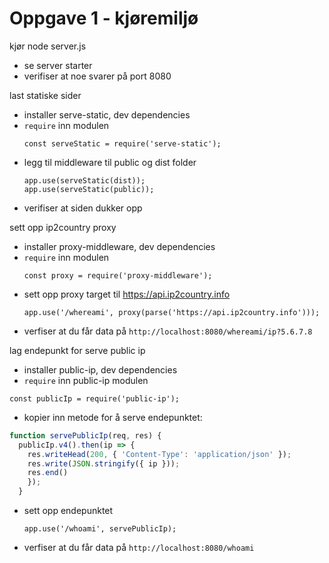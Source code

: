 # Oppgave 1 - kjøremiljø


kjør node server.js
  - se server starter
  - verifiser at noe svarer på port 8080

last statiske sider
  - installer serve-static, dev dependencies
  - `require` inn modulen
    ```
    const serveStatic = require('serve-static');
    ```
  - legg til middleware til public og dist folder
    ```
    app.use(serveStatic(dist));
    app.use(serveStatic(public));
    ```
  - verifiser at siden dukker opp

sett opp ip2country proxy
  - installer proxy-middleware, dev dependencies
  - `require` inn modulen
    ```
    const proxy = require('proxy-middleware');
    ```
  - sett opp proxy target til https://api.ip2country.info
    ```
    app.use('/whereami', proxy(parse('https://api.ip2country.info')));
    ```
  - verfiser at du får data på `http://localhost:8080/whereami/ip?5.6.7.8`

lag endepunkt for serve public ip
  - installer public-ip, dev dependencies
  - `require` inn public-ip modulen
  ```
  const publicIp = require('public-ip');
  ```
  - kopier inn metode for å serve endepunktet:
  ```javascript
  function servePublicIp(req, res) {
    publicIp.v4().then(ip => {
      res.writeHead(200, { 'Content-Type': 'application/json' });
      res.write(JSON.stringify({ ip }));
      res.end()
      });
    }
  ```
  - sett opp endepunktet
    ```
    app.use('/whoami', servePublicIp);
    ```
  - verfiser at du får data på `http://localhost:8080/whoami`
